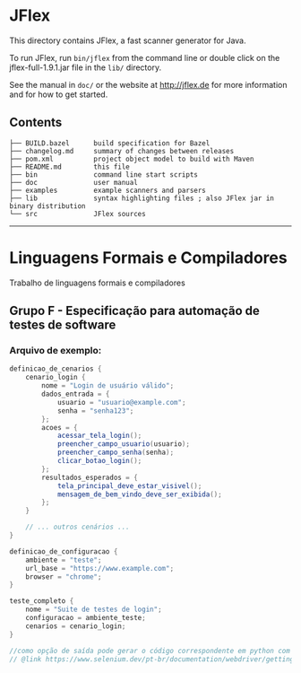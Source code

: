 <!--
  Copyright 2023, Gerwin Klein, Régis Décamps, Steve Rowe
  SPDX-License-Identifier: CC-BY-SA-4.0
-->

# JFlex

This directory contains JFlex, a fast scanner generator for Java.

To run JFlex, run `bin/jflex` from the command line or double click on the
jflex-full-1.9.1.jar file in the `lib/` directory.

See the manual in `doc/` or the website at <http://jflex.de> for more
information and for how to get started.


## Contents

    ├── BUILD.bazel      build specification for Bazel
    ├── changelog.md     summary of changes between releases
    ├── pom.xml          project object model to build with Maven
    ├── README.md        this file
    ├── bin              command line start scripts
    ├── doc              user manual
    ├── examples         example scanners and parsers
    ├── lib              syntax highlighting files ; also JFlex jar in binary distribution
    └── src              JFlex sources

----

# Linguagens Formais e Compiladores
Trabalho de linguagens formais e compiladores

## Grupo F - Especificação para automação de testes de software

### Arquivo de exemplo:

```java
definicao_de_cenarios {
    cenario_login {
        nome = "Login de usuário válido";
        dados_entrada = {
            usuario = "usuario@example.com";
            senha = "senha123";
        };
        acoes = {
            acessar_tela_login();
            preencher_campo_usuario(usuario);
            preencher_campo_senha(senha);
            clicar_botao_login();
        };
        resultados_esperados = {
            tela_principal_deve_estar_visivel();
            mensagem_de_bem_vindo_deve_ser_exibida();
        };
    }

    // ... outros cenários ...
}

definicao_de_configuracao {
    ambiente = "teste";
    url_base = "https://www.example.com";
    browser = "chrome";
}

teste_completo {
    nome = "Suite de testes de login";
    configuracao = ambiente_teste;
    cenarios = cenario_login;
}

//como opção de saída pode gerar o código correspondente em python com selenium
// @link https://www.selenium.dev/pt-br/documentation/webdriver/getting_started/first_script/
```


